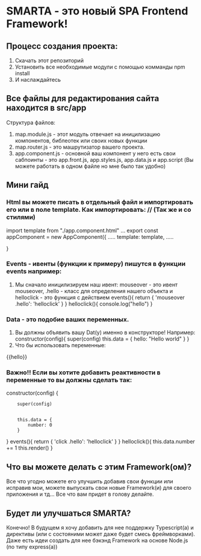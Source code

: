# SMARTA - это  новый SPA Frontend Framework!
## Процесс создания проекта: 
1) Скачать этот репозиторий
2) Установить все необходимые модули с помощью комманды npm install
3) И наслаждайтесь
## Все файлы для редактирования сайта находится в src/app
Структура файлов:
1) map.module.js - этот модуль отвечает на иницилизацию компонентов, библеотек или своих новых функции
2) map.router.js - это машрутизатор вашего проекта.
3) app.component.js - основной ваш компонент у него есть свои сабпоинты - это app.front.js, app.styles.js, app.data.js и app.script (Вы можете работать в одном файле но мне было так удобно)
## Мини гайд
### Html вы можете писать в отдельный файл и импортировать его или в поле template. Как импортировать:   // (Так же и со стилями)
import template from "./app.component.html"
...
export const appComponent = new AppComponent({
    .....
    template: template,
    .....
    
    
}

### Events - ивенты (функции к примеру) пишутся в функции events например:
1) Мы сначало иницилизируем наш ивент: mouseover - это ивент mouseover, .hello - класс для определения нашего объекта и helloclick - это функция с действием
events(){
        return {
            'mouseover .hello': 'helloclick'
        }
}
helloclick(){
        console.log("hello")
}
### Data - это подобие ваших переменных. 
1) Вы должны объявить вашу Dat(у) именно в конструкторе! Например:
constructor(config){
  super(config)
  this.data = {
      hello: "Hello world"
  }
}
2) Что бы использовать переменные:
<p>
  {{hello}}
</p>

### Важно!! Если вы хотите добавить реактивности в переменные то вы должны сделать так:
constructor(config) {

        super(config)

        
        this.data = {
            number: 0
        }
}
events(){
        return {
            'click .hello': 'helloclick'
        }
    }
helloclick(){
        this.data.number += 1
        this.render()
}
## Что вы можете делать с этим Framework(ом)?
Все что угодно можете его улучшить добавив свои функции или исправив мои, можете выпускать свои новые Framework(и) для своего приложения и тд... Все что вам придет в голову делайте. 
## Будет ли улучшаться SMARTA?
Конечно! В будущем я хочу добавить для нее поддержку Typescript(а) и директивы (или с состояними может даже будет смесь фреймворками). Даже есть идеи создать для нее бэкэнд Framework на основе Node.js (по типу express(а))
